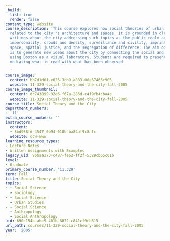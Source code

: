 ```yaml
---
_build:
  list: true
  render: false
content_type: website
course_description: 'This course explores how social theories of urban life can be
  related to the city''s architecture and spaces. It is grounded in classic or foundational
  writings about the city addressing such topics as the public realm and public space,
  impersonality, crowds and density, surveillance and civility, imprinting time on
  space, spatial justice, and the segregation of difference. The aim of the course
  is to generate new ideas about the city by connecting the social and the physical,
  using Boston as a visual laboratory. Students are required to present a term paper
  mediating what is read with what has been observed.

  '
course_image:
  content: bb7d1d0f-e626-3cb9-a883-00e67466c905
  website: 11-329-social-theory-and-the-city-fall-2005
course_image_thumbnail:
  content: dc743899-92e6-f67a-286d-c4f9fb4cba4e
  website: 11-329-social-theory-and-the-city-fall-2005
course_title: Social Theory and the City
department_numbers:
- '11'
extra_course_numbers: ''
instructors:
  content:
  - 8bd958fd-4547-0b94-018b-ba84af9c8afc
  website: ocw-www
learning_resource_types:
- Lecture Notes
- Written Assignments with Examples
legacy_uid: 9bbaa273-c487-fe62-ff2f-5329cb65c01b
level:
- Graduate
primary_course_number: '11.329'
term: Fall
title: Social Theory and the City
topics:
- - Social Science
  - Sociology
- - Social Science
  - Urban Studies
- - Social Science
  - Anthropology
  - Social Anthropology
uid: 690c154b-abc9-401b-8872-c841cf9cb815
url_path: courses/11-329-social-theory-and-the-city-fall-2005
year: '2005'
---
```

